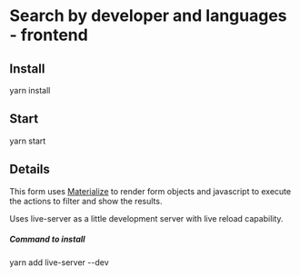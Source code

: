 # Search by developer and languages - frontend

## Install
yarn install

## Start
yarn start

## Details
This form uses [Materialize](https://materializecss.com/ "A modern responsive front-end framework based on Material Design") to render form objects and javascript to execute the actions to filter and show the results.

Uses live-server as a little development server with live reload capability.
##### Command to install
yarn add live-server --dev
